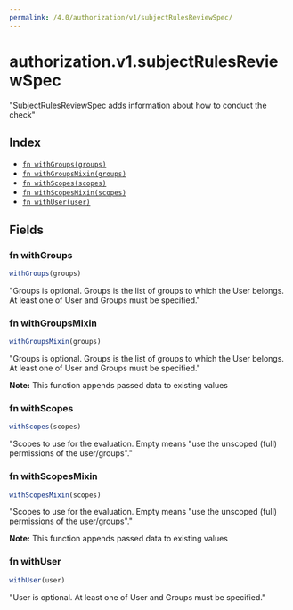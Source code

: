 ```yaml
---
permalink: /4.0/authorization/v1/subjectRulesReviewSpec/
---
```


# authorization.v1.subjectRulesReviewSpec

"SubjectRulesReviewSpec adds information about how to conduct the check"

## Index

* [`fn withGroups(groups)`](#fn-withgroups)
* [`fn withGroupsMixin(groups)`](#fn-withgroupsmixin)
* [`fn withScopes(scopes)`](#fn-withscopes)
* [`fn withScopesMixin(scopes)`](#fn-withscopesmixin)
* [`fn withUser(user)`](#fn-withuser)

## Fields

### fn withGroups

```ts
withGroups(groups)
```

"Groups is optional.  Groups is the list of groups to which the User belongs.  At least one of User and Groups must be specified."

### fn withGroupsMixin

```ts
withGroupsMixin(groups)
```

"Groups is optional.  Groups is the list of groups to which the User belongs.  At least one of User and Groups must be specified."

**Note:** This function appends passed data to existing values

### fn withScopes

```ts
withScopes(scopes)
```

"Scopes to use for the evaluation.  Empty means \"use the unscoped (full) permissions of the user/groups\"."

### fn withScopesMixin

```ts
withScopesMixin(scopes)
```

"Scopes to use for the evaluation.  Empty means \"use the unscoped (full) permissions of the user/groups\"."

**Note:** This function appends passed data to existing values

### fn withUser

```ts
withUser(user)
```

"User is optional.  At least one of User and Groups must be specified."